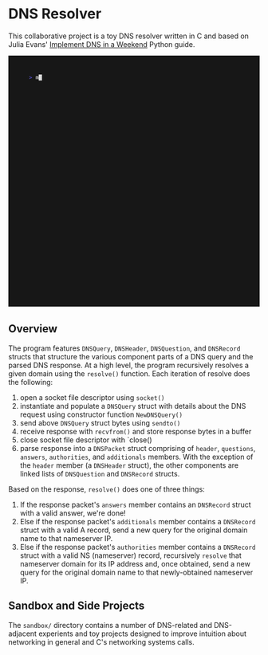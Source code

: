 # DNS Resolver

This collaborative project is a toy DNS resolver written in C and based on Julia Evans' [Implement DNS in a Weekend](https://implement-dns.wizardzines.com/) Python guide.

![Demo](demo/dns_demo.gif)

## Overview
The program features `DNSQuery`, `DNSHeader`, `DNSQuestion`, and `DNSRecord` structs that structure the various component parts of a DNS query and the parsed DNS response. At a high level, the program recursively resolves a given domain using the `resolve()` function. Each iteration of resolve does the following:
1. open a socket file descriptor using `socket()`
1. instantiate and populate a `DNSQuery` struct with details about the DNS request using constructor function `NewDNSQuery()`
1. send above `DNSQuery` struct bytes using `sendto()`
1. receive response with `recvfrom()` and store response bytes in a buffer
1. close socket file descriptor with `close()
1. parse response into a `DNSPacket` struct comprising of `header`, `questions`, `answers`, `authorities`, and `additionals` members. With the exception of the `header` member (a `DNSHeader` struct), the other components are linked lists of `DNSQuestion` and `DNSRecord` structs.

Based on the response, `resolve()` does one of three things:
1. If the response packet's `answers` member contains an `DNSRecord` struct with a valid answer, we're done!
1. Else if the response packet's `additionals` member contains a `DNSRecord` struct with a valid A record, send a new query for the original domain name to that nameserver IP.
1. Else if the response packet's `authorities` member contains a `DNSRecord` struct with a valid NS (nameserver) record, recursively `resolve` that nameserver domain for its IP address and, once obtained, send a new query for the original domain name to that newly-obtained nameserver IP.

## Sandbox and Side Projects

The `sandbox/` directory contains a number of DNS-related and DNS-adjacent experients and toy projects designed to improve intuition about networking in general and C's networking systems calls.
